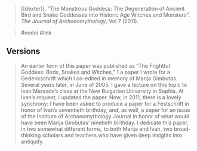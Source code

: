 > [[dexter]]. "The Monstrous Goddess: The Degeneration of Ancient Bird and Snake Goddesses into Historic Age Witches and Monsters". *The Journal of Archaeomythology*, Vol 7 (2011).

> #nodoi #link 

## Versions
> An earlier form of this paper was published as “The Frightful Goddess: Birds, Snakes and Witches,” 1 a paper I wrote for a Gedenkschrift which I co-edited in memory of Marija Gimbutas. Several years later, in June of 2005, I gave a lecture on this topic to Ivan Marazov’s class at the New Bulgarian University in Sophia. At Ivan’s request, I updated the paper. Now, in 2011, there is a lovely synchrony: I have been asked to produce a paper for a Festschrift in honor of Ivan’s seventieth birthday, and, as well, a paper for an issue of the Institute of Archaeomythology Journal in honor of what would have been Marija Gimbutas’ ninetieth birthday. I dedicate this paper, in two somewhat different forms, to both Marija and Ivan, two broad-thinking scholars and teachers who have given deep insights into antiquity.